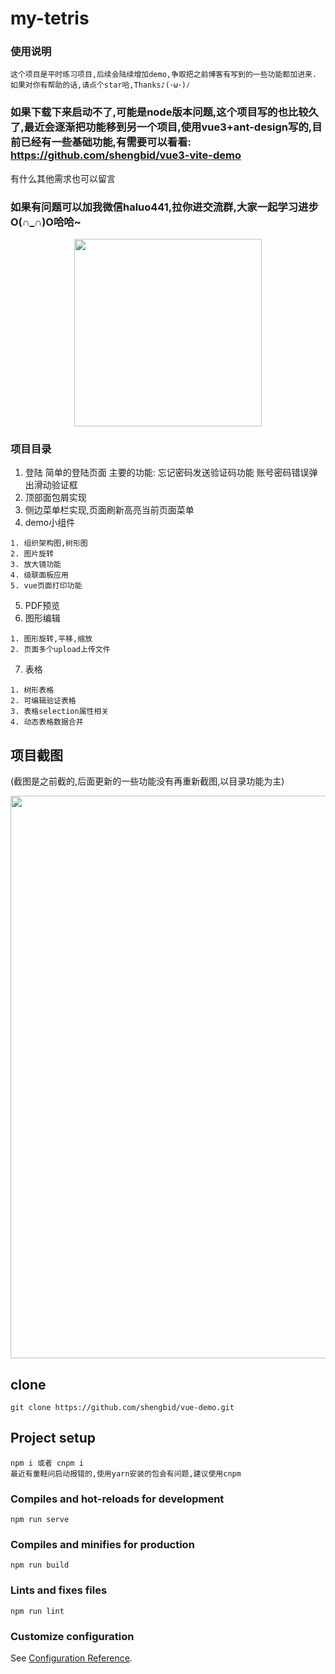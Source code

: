 # my-tetris

### 使用说明
```
这个项目是平时练习项目,后续会陆续增加demo,争取把之前博客有写到的一些功能都加进来.
如果对你有帮助的话,请点个star哈,Thanks♪(･ω･)ﾉ
```
### 如果下载下来启动不了,可能是node版本问题,这个项目写的也比较久了,最近会逐渐把功能移到另一个项目,使用vue3+ant-design写的,目前已经有一些基础功能,有需要可以看看: https://github.com/shengbid/vue3-vite-demo
有什么其他需求也可以留言
###  如果有问题可以加我微信haluo441,拉你进交流群,大家一起学习进步O(∩_∩)O哈哈~
<p align="center">
  <img width="300" src="https://i.loli.net/2021/02/25/u5cPEk1aIBWCoRA.jpg">
</p>

### 项目目录
1. 登陆 简单的登陆页面
主要的功能: 忘记密码发送验证码功能  账号密码错误弹出滑动验证框
2. 顶部面包屑实现
3. 侧边菜单栏实现,页面刷新高亮当前页面菜单
4. demo小组件
```
1. 组织架构图,树形图 
2. 图片旋转
3. 放大镜功能
4. 级联面板应用
5. vue页面打印功能
```
5. PDF预览
6. 图形编辑
```
1. 图形旋转,平移,缩放
2. 页面多个upload上传文件
```
7. 表格
```
1. 树形表格
2. 可编辑验证表格
3. 表格selection属性相关
4. 动态表格数据合并
```

## 项目截图
(截图是之前截的,后面更新的一些功能没有再重新截图,以目录功能为主)
<!-- ![Image text](https://github.com/shengbid/img-floader/blob/master/imgs/demo1.png) -->
<p align="center">
  <img width="900" src="https://i.loli.net/2020/06/30/ZBDpL3irVv2KU1X.png">
</p>

## clone
```
git clone https://github.com/shengbid/vue-demo.git
```

## Project setup
```
npm i 或者 cnpm i
最近有童鞋问启动报错的,使用yarn安装的包会有问题,建议使用cnpm
```

### Compiles and hot-reloads for development
```
npm run serve
```

### Compiles and minifies for production
```
npm run build
```

### Lints and fixes files
```
npm run lint
```

### Customize configuration
See [Configuration Reference](https://cli.vuejs.org/config/).
